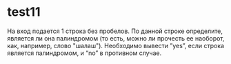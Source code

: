 # test11
На вход подается 1 строка без пробелов. По данной строке определите, является ли она палиндромом (то есть, можно ли прочесть ее наоборот, как, например, слово "шалаш"). Необходимо вывести ”yes”, если строка является палиндромом, и “no” в противном случае.
